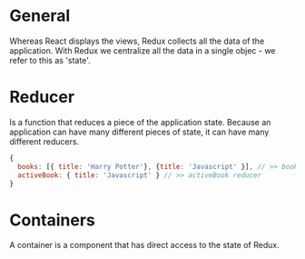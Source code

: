 # General
Whereas React displays the views, Redux collects all the data of the application. With Redux we centralize all the data in a single objec - we refer to this as 'state'.

# Reducer
Is a function that reduces a piece of the application state. Because an application can have many different pieces of state, it can have many different reducers. 

```js
{
  books: [{ title: 'Harry Potter'}, {title: 'Javascript' }], // >> books reducer
  activeBook: { title: 'Javascript' } // >> activeBook reducer
}
```

# Containers
A container is a component that has direct access to the state of Redux. 
